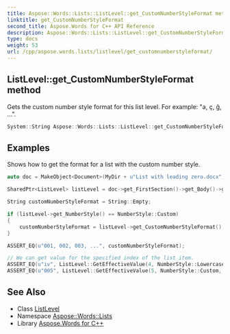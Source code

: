 ```yaml
---
title: Aspose::Words::Lists::ListLevel::get_CustomNumberStyleFormat method
linktitle: get_CustomNumberStyleFormat
second_title: Aspose.Words for C++ API Reference
description: Aspose::Words::Lists::ListLevel::get_CustomNumberStyleFormat method. Gets the custom number style format for this list level. For example: "a, ç, ĝ, ..." in C++.
type: docs
weight: 53
url: /cpp/aspose.words.lists/listlevel/get_customnumberstyleformat/
---
```

## ListLevel::get_CustomNumberStyleFormat method


Gets the custom number style format for this list level. For example: "a, ç, ĝ, ...".

```cpp
System::String Aspose::Words::Lists::ListLevel::get_CustomNumberStyleFormat()
```


## Examples



Shows how to get the format for a list with the custom number style. 
```cpp
auto doc = MakeObject<Document>(MyDir + u"List with leading zero.docx");

SharedPtr<ListLevel> listLevel = doc->get_FirstSection()->get_Body()->get_Paragraphs()->idx_get(0)->get_ListFormat()->get_ListLevel();

String customNumberStyleFormat = String::Empty;

if (listLevel->get_NumberStyle() == NumberStyle::Custom)
{
    customNumberStyleFormat = listLevel->get_CustomNumberStyleFormat();
}

ASSERT_EQ(u"001, 002, 003, ...", customNumberStyleFormat);

// We can get value for the specified index of the list item.
ASSERT_EQ(u"iv", ListLevel::GetEffectiveValue(4, NumberStyle::LowercaseRoman, nullptr));
ASSERT_EQ(u"005", ListLevel::GetEffectiveValue(5, NumberStyle::Custom, customNumberStyleFormat));
```

## See Also

* Class [ListLevel](../)
* Namespace [Aspose::Words::Lists](../../)
* Library [Aspose.Words for C++](../../../)
